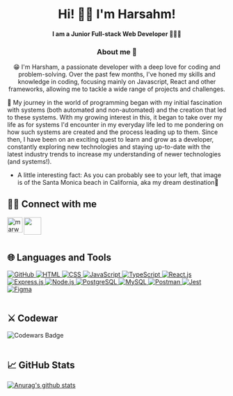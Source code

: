 <h1 align="center">    Hi! 👋🏼   I'm Harsahm!  </h1>
<h4 align="center" >   I am a Junior Full-stack Web Developer 👨🏽‍💻 </h4>
<h3 align="center">  About me 🚀   </h3>
<p align="center" > 😁 I'm Harsham, a passionate developer with a deep love for coding and problem-solving. Over the past few months, I've honed my skills and knowledge in coding, focusing mainly on Javascript, React and other frameworks, allowing me to tackle a wide range of projects and challenges.

🚀 My journey in the world of programming began with my initial fascination with systems (both automated and non-automated) and the creation that led to these systems. With my growing interest in this, it began to take over my life as for systems I'd encounter in my everyday life led to me pondering on how such systems are created and the process leading up to them. Since then, I have been on an exciting quest to learn and grow as a developer, constantly exploring new technologies and staying up-to-date with the latest industry trends to increase my understanding of newer technologies (and systems!). 

- A little interesting fact: As you can probably see to your left, that image is of the Santa Monica beach in California, aka my dream destination🤩
</p>

## 🤝🏼 Connect with me

<a href="https://www.linkedin.com/in/h4rsham/"><img align="left" src="https://raw.githubusercontent.com/yushi1007/yushi1007/main/images/linkedin.svg" alt="marwa-dawood | LinkedIn" width="35px"/> </a>
<a href="mailto:harsham.latif@hotmail.com"> <img align="left" src="https://user-images.githubusercontent.com/102393807/209590242-2a31c21e-0f42-4934-b0ac-64bdccb87b7f.png" width="40px"/></a>
<br>
<br>
<br>

## 🌐 Languages and Tools

<a href="https://github.com/about" target="_blank" rel="noreferrer"> <img src="https://img.shields.io/badge/Tools-GitHub-informational?style=flat&logo=GitHub&color=181717" alt="GitHub"/> </a>
<a href="https://www.w3schools.com/html" target="_blank" rel="noreferrer"> <img src="https://img.shields.io/badge/Code-HTML5-informational?style=flat&logo=HTML5&color=E34F26" alt="HTML"/> </a>
<a href="https://www.w3schools.com/css/" target="_blank" rel="noreferrer"> <img src="https://img.shields.io/badge/Style-CSS3-informational?style=flat&logo=CSS3&color=1572B6" alt="CSS"/> </a>
<a href="https://www.javascript.com/" target="_blank" rel="noreferrer"> <img src="https://img.shields.io/badge/Code-JavaScript-informational?style=flat&logo=JavaScript&color=F7DF1E" alt="JavaScript"/> </a>
<a href="https://www.typescriptlang.org/" target="_blank" rel="noreferrer"> <img src="https://img.shields.io/badge/Code-TypeScript-informational?  style=flat&logo=TypeScript&color=61DAFB" alt="TypeScript"/> </a>
<a href="https://reactjs.org/" target="_blank" rel="noreferrer"> <img src="https://img.shields.io/badge/Code-React-informational?style=flat&logo=React&color=61DAFB" alt="React.js"/> </a>
<a href="https://expressjs.com/" target="_blank" rel="noreferrer"> <img src="https://img.shields.io/badge/Tools-Express-informational?style=flat&logo=Express&color=181717" alt="Express.js"/> </a>
<a href="https://nodejs.org/en/" target="_blank" rel="noreferrer"> <img src="https://img.shields.io/badge/Tools-Node-informational?style=flat&logo=Node.js&color=181717" alt="Node.js"/> </a> 
<a href="https://www.postgresql.org/" target="_blank" rel="noreferrer"> <img src="https://img.shields.io/badge/Code-PostgreSQL-informational?style=flat&logo=PostgreSQL&color=336791" alt="PostgreSQL"/> </a> 
<a href="https://www.mysql.com/" target="_blank" rel="noreferrer"> <img src="https://img.shields.io/badge/Code-MySQL-informational?style=flat&logo=MySQL&color=336791" alt="MySQL"/> </a>
<a href="https://postman.com" target="_blank" rel="noreferrer"> <img src="https://img.shields.io/badge/Code-Postman-informational?style=flat&logo=Postman&color=61DAFB" alt="Postman"/> </a>
<a href="https://jestjs.io" target="_blank" rel="noreferrer"> <img src="https://img.shields.io/badge/Testing-Jest-informational?style=flat&logo=Jest&color=61DAFB" alt="Jest" /> </a>
<a href="https://www.figma.com/" target="_blank" rel="noreferrer"> <img src="https://img.shields.io/badge/Tools-Figma-informational?style=flat&logo=Figma&color=F24E1E" alt="Figma"/> </a>
<br>
<br>

## ⚔️ Codewar

![Codewars Badge](https://www.codewars.com/users/h4rsham/badges/large)
<br>
<br>

## 📈 GitHub Stats 

[![Anurag's github stats](https://github-readme-stats.vercel.app/api?username=h4rsham)](https://github.com/h4rsham)
<br>
<br>

<!--
**h4rsham/h4rsham** is a ✨ _special_ ✨ repository because its `README.md` (this file) appears on your GitHub profile.

Here are some ideas to get you started:

- 🔭 I’m currently working on ...
- 🌱 I’m currently learning ...
- 👯 I’m looking to collaborate on ...
- 🤔 I’m looking for help with ...
- 💬 Ask me about ...
- 📫 How to reach me: ...
- 😄 Pronouns: ...
- ⚡ Fun fact: ...
-->
